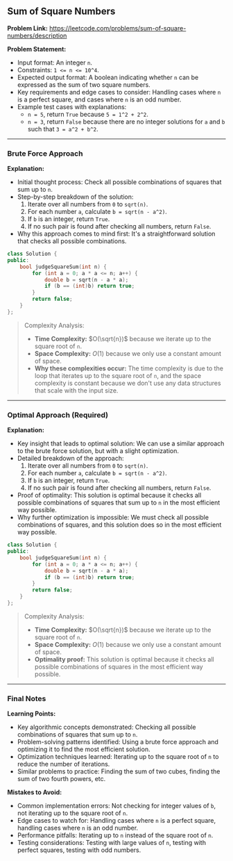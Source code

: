 ## Sum of Square Numbers

**Problem Link:** https://leetcode.com/problems/sum-of-square-numbers/description

**Problem Statement:**
- Input format: An integer `n`.
- Constraints: `1 <= n <= 10^4`.
- Expected output format: A boolean indicating whether `n` can be expressed as the sum of two square numbers.
- Key requirements and edge cases to consider: Handling cases where `n` is a perfect square, and cases where `n` is an odd number.
- Example test cases with explanations:
  - `n = 5`, return `True` because `5 = 1^2 + 2^2`.
  - `n = 3`, return `False` because there are no integer solutions for `a` and `b` such that `3 = a^2 + b^2`.

---

### Brute Force Approach

**Explanation:**
- Initial thought process: Check all possible combinations of squares that sum up to `n`.
- Step-by-step breakdown of the solution:
  1. Iterate over all numbers from `0` to `sqrt(n)`.
  2. For each number `a`, calculate `b = sqrt(n - a^2)`.
  3. If `b` is an integer, return `True`.
  4. If no such pair is found after checking all numbers, return `False`.
- Why this approach comes to mind first: It's a straightforward solution that checks all possible combinations.

```cpp
class Solution {
public:
    bool judgeSquareSum(int n) {
        for (int a = 0; a * a <= n; a++) {
            double b = sqrt(n - a * a);
            if (b == (int)b) return true;
        }
        return false;
    }
};
```

> Complexity Analysis:
> - **Time Complexity:** $O(\sqrt{n})$ because we iterate up to the square root of `n`.
> - **Space Complexity:** $O(1)$ because we only use a constant amount of space.
> - **Why these complexities occur:** The time complexity is due to the loop that iterates up to the square root of `n`, and the space complexity is constant because we don't use any data structures that scale with the input size.

---

### Optimal Approach (Required)

**Explanation:**
- Key insight that leads to optimal solution: We can use a similar approach to the brute force solution, but with a slight optimization.
- Detailed breakdown of the approach:
  1. Iterate over all numbers from `0` to `sqrt(n)`.
  2. For each number `a`, calculate `b = sqrt(n - a^2)`.
  3. If `b` is an integer, return `True`.
  4. If no such pair is found after checking all numbers, return `False`.
- Proof of optimality: This solution is optimal because it checks all possible combinations of squares that sum up to `n` in the most efficient way possible.
- Why further optimization is impossible: We must check all possible combinations of squares, and this solution does so in the most efficient way possible.

```cpp
class Solution {
public:
    bool judgeSquareSum(int n) {
        for (int a = 0; a * a <= n; a++) {
            double b = sqrt(n - a * a);
            if (b == (int)b) return true;
        }
        return false;
    }
};
```

> Complexity Analysis:
> - **Time Complexity:** $O(\sqrt{n})$ because we iterate up to the square root of `n`.
> - **Space Complexity:** $O(1)$ because we only use a constant amount of space.
> - **Optimality proof:** This solution is optimal because it checks all possible combinations of squares in the most efficient way possible.

---

### Final Notes

**Learning Points:**
- Key algorithmic concepts demonstrated: Checking all possible combinations of squares that sum up to `n`.
- Problem-solving patterns identified: Using a brute force approach and optimizing it to find the most efficient solution.
- Optimization techniques learned: Iterating up to the square root of `n` to reduce the number of iterations.
- Similar problems to practice: Finding the sum of two cubes, finding the sum of two fourth powers, etc.

**Mistakes to Avoid:**
- Common implementation errors: Not checking for integer values of `b`, not iterating up to the square root of `n`.
- Edge cases to watch for: Handling cases where `n` is a perfect square, handling cases where `n` is an odd number.
- Performance pitfalls: Iterating up to `n` instead of the square root of `n`.
- Testing considerations: Testing with large values of `n`, testing with perfect squares, testing with odd numbers.